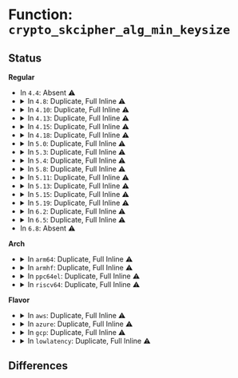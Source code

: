 # Function: <code>crypto_skcipher_alg_min_keysize</code>

## Status
<b>Regular</b>
<ul>
<li>
In <code>4.4</code>: Absent ⚠️
</li>
<li>
<details>
<summary>In <code>4.8</code>: Duplicate, Full Inline ⚠️</summary>

**Collision:** Static Duplication

**Inline:** Full

**Transformation:** False

**Instances:**

```
In crypto/cts.c (ffffffff813e7fbe)
Location: include/crypto/internal/skcipher.h:147
Inline: True
Inline callers:
  - crypto/cts.c:crypto_cts_create
```
```
In crypto/ctr.c (ffffffff813e8fe2)
Location: include/crypto/internal/skcipher.h:147
Inline: True
Inline callers:
  - crypto/ctr.c:crypto_rfc3686_create
```
</details>
</li>
<li>
<details>
<summary>In <code>4.10</code>: Duplicate, Full Inline ⚠️</summary>

**Collision:** Static Duplication

**Inline:** Full

**Transformation:** False

**Instances:**

```
In crypto/cts.c (ffffffff81400dee)
Location: include/crypto/internal/skcipher.h:184
Inline: True
Inline callers:
  - crypto/cts.c:crypto_cts_create
```
```
In crypto/xts.c (ffffffff8140178e)
Location: include/crypto/internal/skcipher.h:184
Inline: True
Inline callers:
  - crypto/xts.c:create
```
```
In crypto/ctr.c (ffffffff81402603)
Location: include/crypto/internal/skcipher.h:184
Inline: True
Inline callers:
  - crypto/ctr.c:crypto_rfc3686_create
```
</details>
</li>
<li>
<details>
<summary>In <code>4.13</code>: Duplicate, Full Inline ⚠️</summary>

**Collision:** Static Duplication

**Inline:** Full

**Transformation:** False

**Instances:**

```
In crypto/cts.c (ffffffff8140dda7)
Location: include/crypto/internal/skcipher.h:184
Inline: True
Inline callers:
  - crypto/cts.c:crypto_cts_create
```
```
In crypto/xts.c (ffffffff8140eb47)
Location: include/crypto/internal/skcipher.h:184
Inline: True
Inline callers:
  - crypto/xts.c:create
```
```
In crypto/ctr.c (ffffffff8140f72f)
Location: include/crypto/internal/skcipher.h:184
Inline: True
Inline callers:
  - crypto/ctr.c:crypto_rfc3686_create
```
</details>
</li>
<li>
<details>
<summary>In <code>4.15</code>: Duplicate, Full Inline ⚠️</summary>

**Collision:** Static Duplication

**Inline:** Full

**Transformation:** False

**Instances:**

```
In crypto/cts.c (ffffffff81436847)
Location: include/crypto/internal/skcipher.h:184
Inline: True
Inline callers:
  - crypto/cts.c:crypto_cts_create
```
```
In crypto/xts.c (ffffffff81437617)
Location: include/crypto/internal/skcipher.h:184
Inline: True
Inline callers:
  - crypto/xts.c:create
```
```
In crypto/ctr.c (ffffffff8143822f)
Location: include/crypto/internal/skcipher.h:184
Inline: True
Inline callers:
  - crypto/ctr.c:crypto_rfc3686_create
```
</details>
</li>
<li>
<details>
<summary>In <code>4.18</code>: Duplicate, Full Inline ⚠️</summary>

**Collision:** Static Duplication

**Inline:** Full

**Transformation:** False

**Instances:**

```
In crypto/cts.c (ffffffff814693a3)
Location: include/crypto/internal/skcipher.h:184
Inline: True
Inline callers:
  - crypto/cts.c:crypto_cts_create
```
```
In crypto/xts.c (ffffffff81469f40)
Location: include/crypto/internal/skcipher.h:184
Inline: True
Inline callers:
  - crypto/xts.c:create
```
```
In crypto/ctr.c (ffffffff8146abc4)
Location: include/crypto/internal/skcipher.h:184
Inline: True
Inline callers:
  - crypto/ctr.c:crypto_rfc3686_create
```
</details>
</li>
<li>
<details>
<summary>In <code>5.0</code>: Duplicate, Full Inline ⚠️</summary>

**Collision:** Static Duplication

**Inline:** Full

**Transformation:** False

**Instances:**

```
In crypto/cts.c (ffffffff81486d7c)
Location: include/crypto/internal/skcipher.h:182
Inline: True
Inline callers:
  - crypto/cts.c:crypto_cts_create
```
```
In crypto/xts.c (ffffffff81487c2c)
Location: include/crypto/internal/skcipher.h:182
Inline: True
Inline callers:
  - crypto/xts.c:create
```
```
In crypto/ctr.c (ffffffff8148843a)
Location: include/crypto/internal/skcipher.h:182
Inline: True
Inline callers:
  - crypto/ctr.c:crypto_rfc3686_create
```
</details>
</li>
<li>
<details>
<summary>In <code>5.3</code>: Duplicate, Full Inline ⚠️</summary>

**Collision:** Static Duplication

**Inline:** Full

**Transformation:** False

**Instances:**

```
In crypto/cts.c (ffffffff814b4e6b)
Location: include/crypto/internal/skcipher.h:177
Inline: True
Inline callers:
  - crypto/cts.c:crypto_cts_create
```
```
In crypto/xts.c (ffffffff814b5998)
Location: include/crypto/internal/skcipher.h:177
Inline: True
Inline callers:
  - crypto/xts.c:create
```
```
In crypto/ctr.c (ffffffff814b5e8c)
Location: include/crypto/internal/skcipher.h:177
Inline: True
Inline callers:
  - crypto/ctr.c:crypto_rfc3686_create
```
</details>
</li>
<li>
<details>
<summary>In <code>5.4</code>: Duplicate, Full Inline ⚠️</summary>

**Collision:** Static Duplication

**Inline:** Full

**Transformation:** False

**Instances:**

```
In crypto/cts.c (ffffffff814cd93b)
Location: include/crypto/internal/skcipher.h:182
Inline: True
Inline callers:
  - crypto/cts.c:crypto_cts_create
```
```
In crypto/xts.c (ffffffff814ceb98)
Location: include/crypto/internal/skcipher.h:182
Inline: True
Inline callers:
  - crypto/xts.c:create
```
```
In crypto/ctr.c (ffffffff814cf08c)
Location: include/crypto/internal/skcipher.h:182
Inline: True
Inline callers:
  - crypto/ctr.c:crypto_rfc3686_create
```
</details>
</li>
<li>
<details>
<summary>In <code>5.8</code>: Duplicate, Full Inline ⚠️</summary>

**Collision:** Static Duplication

**Inline:** Full

**Transformation:** False

**Instances:**

```
In crypto/cts.c (ffffffff8152cd38)
Location: include/crypto/internal/skcipher.h:164
Inline: True
Inline callers:
  - crypto/cts.c:crypto_cts_create
```
```
In crypto/xts.c (ffffffff8152ddfd)
Location: include/crypto/internal/skcipher.h:164
Inline: True
Inline callers:
  - crypto/xts.c:create
```
```
In crypto/ctr.c (ffffffff8152e342)
Location: include/crypto/internal/skcipher.h:164
Inline: True
Inline callers:
  - crypto/ctr.c:crypto_rfc3686_create
```
</details>
</li>
<li>
<details>
<summary>In <code>5.11</code>: Duplicate, Full Inline ⚠️</summary>

**Collision:** Static Duplication

**Inline:** Full

**Transformation:** False

**Instances:**

```
In crypto/cts.c (ffffffff81549dc0)
Location: include/crypto/internal/skcipher.h:164
Inline: True
Inline callers:
  - crypto/cts.c:crypto_cts_create
```
```
In crypto/xts.c (ffffffff8154adda)
Location: include/crypto/internal/skcipher.h:164
Inline: True
Inline callers:
  - crypto/xts.c:xts_create
```
```
In crypto/ctr.c (ffffffff8154b2f0)
Location: include/crypto/internal/skcipher.h:164
Inline: True
Inline callers:
  - crypto/ctr.c:crypto_rfc3686_create
```
</details>
</li>
<li>
<details>
<summary>In <code>5.13</code>: Duplicate, Full Inline ⚠️</summary>

**Collision:** Static Duplication

**Inline:** Full

**Transformation:** False

**Instances:**

```
In crypto/cts.c (ffffffff81552402)
Location: include/crypto/internal/skcipher.h:164
Inline: True
Inline callers:
  - crypto/cts.c:crypto_cts_create
```
```
In crypto/xts.c (ffffffff81553405)
Location: include/crypto/internal/skcipher.h:164
Inline: True
Inline callers:
  - crypto/xts.c:xts_create
```
```
In crypto/ctr.c (ffffffff81553915)
Location: include/crypto/internal/skcipher.h:164
Inline: True
Inline callers:
  - crypto/ctr.c:crypto_rfc3686_create
```
</details>
</li>
<li>
<details>
<summary>In <code>5.15</code>: Duplicate, Full Inline ⚠️</summary>

**Collision:** Static Duplication

**Inline:** Full

**Transformation:** False

**Instances:**

```
In crypto/cts.c (ffffffff815b3402)
Location: include/crypto/internal/skcipher.h:164
Inline: True
Inline callers:
  - crypto/cts.c:crypto_cts_create
```
```
In crypto/xts.c (ffffffff815b4435)
Location: include/crypto/internal/skcipher.h:164
Inline: True
Inline callers:
  - crypto/xts.c:xts_create
```
```
In crypto/ctr.c (ffffffff815b4945)
Location: include/crypto/internal/skcipher.h:164
Inline: True
Inline callers:
  - crypto/ctr.c:crypto_rfc3686_create
```
</details>
</li>
<li>
<details>
<summary>In <code>5.19</code>: Duplicate, Full Inline ⚠️</summary>

**Collision:** Static Duplication

**Inline:** Full

**Transformation:** False

**Instances:**

```
In crypto/cts.c (ffffffff8165c411)
Location: include/crypto/internal/skcipher.h:164
Inline: True
Inline callers:
  - crypto/cts.c:crypto_cts_create
```
```
In crypto/xts.c (ffffffff8165d2cc)
Location: include/crypto/internal/skcipher.h:164
Inline: True
Inline callers:
  - crypto/xts.c:xts_create
```
```
In crypto/ctr.c (ffffffff8165d83b)
Location: include/crypto/internal/skcipher.h:164
Inline: True
Inline callers:
  - crypto/ctr.c:crypto_rfc3686_create
```
</details>
</li>
<li>
<details>
<summary>In <code>6.2</code>: Duplicate, Full Inline ⚠️</summary>

**Collision:** Static Duplication

**Inline:** Full

**Transformation:** False

**Instances:**

```
In crypto/cts.c (ffffffff81715df1)
Location: include/crypto/internal/skcipher.h:194
Inline: True
Inline callers:
  - crypto/cts.c:crypto_cts_create
```
```
In crypto/xts.c (ffffffff81716dbc)
Location: include/crypto/internal/skcipher.h:194
Inline: True
Inline callers:
  - crypto/xts.c:xts_create
```
```
In crypto/ctr.c (ffffffff817173bb)
Location: include/crypto/internal/skcipher.h:194
Inline: True
Inline callers:
  - crypto/ctr.c:crypto_rfc3686_create
```
</details>
</li>
<li>
<details>
<summary>In <code>6.5</code>: Duplicate, Full Inline ⚠️</summary>

**Collision:** Static Duplication

**Inline:** Full

**Transformation:** False

**Instances:**

```
In crypto/cts.c (ffffffff817516aa)
Location: include/crypto/internal/skcipher.h:194
Inline: True
Inline callers:
  - crypto/cts.c:crypto_cts_create
```
```
In crypto/xts.c (ffffffff8175268d)
Location: include/crypto/internal/skcipher.h:194
Inline: True
Inline callers:
  - crypto/xts.c:xts_create
```
```
In crypto/ctr.c (ffffffff81752cd4)
Location: include/crypto/internal/skcipher.h:194
Inline: True
Inline callers:
  - crypto/ctr.c:crypto_rfc3686_create
```
</details>
</li>
<li>
In <code>6.8</code>: Absent ⚠️
</li>
</ul>
<b>Arch</b>
<ul>
<li>
<details>
<summary>In <code>arm64</code>: Duplicate, Full Inline ⚠️</summary>

**Collision:** Static Duplication

**Inline:** Full

**Transformation:** False

**Instances:**

```
In crypto/cts.c (ffff8000105c984c)
Location: include/crypto/internal/skcipher.h:182
Inline: True
Inline callers:
  - crypto/cts.c:crypto_cts_create
```
```
In crypto/xts.c (ffff8000105ca808)
Location: include/crypto/internal/skcipher.h:182
Inline: True
Inline callers:
  - crypto/xts.c:create
```
```
In crypto/ctr.c (ffff8000105caf24)
Location: include/crypto/internal/skcipher.h:182
Inline: True
Inline callers:
  - crypto/ctr.c:crypto_rfc3686_create
```
</details>
</li>
<li>
<details>
<summary>In <code>armhf</code>: Duplicate, Full Inline ⚠️</summary>

**Collision:** Static Duplication

**Inline:** Full

**Transformation:** False

**Instances:**

```
In crypto/cts.c (c07773d4)
Location: include/crypto/internal/skcipher.h:182
Inline: True
Inline callers:
  - crypto/cts.c:crypto_cts_create
```
```
In crypto/xts.c (c077841c)
Location: include/crypto/internal/skcipher.h:182
Inline: True
Inline callers:
  - crypto/xts.c:create
```
```
In crypto/ctr.c (c0778aac)
Location: include/crypto/internal/skcipher.h:182
Inline: True
Inline callers:
  - crypto/ctr.c:crypto_rfc3686_create
```
</details>
</li>
<li>
<details>
<summary>In <code>ppc64el</code>: Duplicate, Full Inline ⚠️</summary>

**Collision:** Static Duplication

**Inline:** Full

**Transformation:** False

**Instances:**

```
In crypto/cts.c (c000000000753f9c)
Location: include/crypto/internal/skcipher.h:182
Inline: True
Inline callers:
  - crypto/cts.c:crypto_cts_create
```
```
In crypto/xts.c (c00000000075572c)
Location: include/crypto/internal/skcipher.h:182
Inline: True
Inline callers:
  - crypto/xts.c:create
```
```
In crypto/ctr.c (c000000000755f98)
Location: include/crypto/internal/skcipher.h:182
Inline: True
Inline callers:
  - crypto/ctr.c:crypto_rfc3686_create
```
</details>
</li>
<li>
<details>
<summary>In <code>riscv64</code>: Duplicate, Full Inline ⚠️</summary>

**Collision:** Static Duplication

**Inline:** Full

**Transformation:** False

**Instances:**

```
In crypto/cts.c (ffffffe00040e51a)
Location: include/crypto/internal/skcipher.h:182
Inline: True
Inline callers:
  - crypto/cts.c:crypto_cts_create
```
```
In crypto/xts.c (ffffffe00040ef54)
Location: include/crypto/internal/skcipher.h:182
Inline: True
Inline callers:
  - crypto/xts.c:create
```
```
In crypto/ctr.c (ffffffe00040f628)
Location: include/crypto/internal/skcipher.h:182
Inline: True
Inline callers:
  - crypto/ctr.c:crypto_rfc3686_create
```
</details>
</li>
</ul>
<b>Flavor</b>
<ul>
<li>
<details>
<summary>In <code>aws</code>: Duplicate, Full Inline ⚠️</summary>

**Collision:** Static Duplication

**Inline:** Full

**Transformation:** False

**Instances:**

```
In crypto/cts.c (ffffffff814c5f1b)
Location: include/crypto/internal/skcipher.h:182
Inline: True
Inline callers:
  - crypto/cts.c:crypto_cts_create
```
```
In crypto/xts.c (ffffffff814c7178)
Location: include/crypto/internal/skcipher.h:182
Inline: True
Inline callers:
  - crypto/xts.c:create
```
```
In crypto/ctr.c (ffffffff814c766c)
Location: include/crypto/internal/skcipher.h:182
Inline: True
Inline callers:
  - crypto/ctr.c:crypto_rfc3686_create
```
</details>
</li>
<li>
<details>
<summary>In <code>azure</code>: Duplicate, Full Inline ⚠️</summary>

**Collision:** Static Duplication

**Inline:** Full

**Transformation:** False

**Instances:**

```
In crypto/cts.c (ffffffff814b693b)
Location: include/crypto/internal/skcipher.h:182
Inline: True
Inline callers:
  - crypto/cts.c:crypto_cts_create
```
```
In crypto/xts.c (ffffffff814b7b98)
Location: include/crypto/internal/skcipher.h:182
Inline: True
Inline callers:
  - crypto/xts.c:create
```
```
In crypto/ctr.c (ffffffff814b808c)
Location: include/crypto/internal/skcipher.h:182
Inline: True
Inline callers:
  - crypto/ctr.c:crypto_rfc3686_create
```
</details>
</li>
<li>
<details>
<summary>In <code>gcp</code>: Duplicate, Full Inline ⚠️</summary>

**Collision:** Static Duplication

**Inline:** Full

**Transformation:** False

**Instances:**

```
In crypto/cts.c (ffffffff814c1fab)
Location: include/crypto/internal/skcipher.h:182
Inline: True
Inline callers:
  - crypto/cts.c:crypto_cts_create
```
```
In crypto/xts.c (ffffffff814c3208)
Location: include/crypto/internal/skcipher.h:182
Inline: True
Inline callers:
  - crypto/xts.c:create
```
```
In crypto/ctr.c (ffffffff814c36fc)
Location: include/crypto/internal/skcipher.h:182
Inline: True
Inline callers:
  - crypto/ctr.c:crypto_rfc3686_create
```
</details>
</li>
<li>
<details>
<summary>In <code>lowlatency</code>: Duplicate, Full Inline ⚠️</summary>

**Collision:** Static Duplication

**Inline:** Full

**Transformation:** False

**Instances:**

```
In crypto/cts.c (ffffffff814daa7b)
Location: include/crypto/internal/skcipher.h:182
Inline: True
Inline callers:
  - crypto/cts.c:crypto_cts_create
```
```
In crypto/xts.c (ffffffff814dbcd8)
Location: include/crypto/internal/skcipher.h:182
Inline: True
Inline callers:
  - crypto/xts.c:create
```
```
In crypto/ctr.c (ffffffff814dc1cc)
Location: include/crypto/internal/skcipher.h:182
Inline: True
Inline callers:
  - crypto/ctr.c:crypto_rfc3686_create
```
</details>
</li>
</ul>

## Differences
